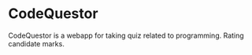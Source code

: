 # CodeQuestor
CodeQuestor is a webapp for taking quiz related to programming. Rating candidate marks.
